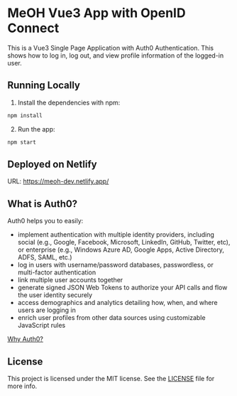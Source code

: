 # MeOH Vue3 App with OpenID Connect

This is a Vue3 Single Page Application with Auth0 Authentication. This shows how to log in, log out, and view profile information of the logged-in user.

## Running Locally

1. Install the dependencies with npm:

```bash
npm install
```

2. Run the app:

```bash
npm start
```

## Deployed on Netlify

URL: https://meoh-dev.netlify.app/

## What is Auth0?

Auth0 helps you to easily:

- implement authentication with multiple identity providers, including social (e.g., Google, Facebook, Microsoft, LinkedIn, GitHub, Twitter, etc), or enterprise (e.g., Windows Azure AD, Google Apps, Active Directory, ADFS, SAML, etc.)
- log in users with username/password databases, passwordless, or multi-factor authentication
- link multiple user accounts together
- generate signed JSON Web Tokens to authorize your API calls and flow the user identity securely
- access demographics and analytics detailing how, when, and where users are logging in
- enrich user profiles from other data sources using customizable JavaScript rules

[Why Auth0?](https://auth0.com/why-auth0)

## License

This project is licensed under the MIT license. See the [LICENSE](LICENSE) file for more info.
